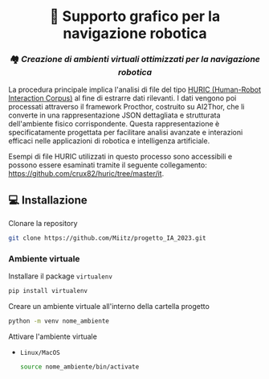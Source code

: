 <h1 align="center">
  🤖 Supporto grafico per la navigazione robotica
</h1>
<h3 align="center">🏘️ <em>Creazione di ambienti virtuali ottimizzati per la navigazione robotica</em></h3>

La procedura principale implica l'analisi di file del tipo <a href="https://github.com/crux82/huric">HURIC (Human-Robot Interaction Corpus)</a> al fine di estrarre dati rilevanti.
I dati vengono poi processati attraverso il framework Procthor, costruito su AI2Thor, che li converte in una rappresentazione JSON dettagliata e strutturata dell'ambiente fisico corrispondente.
Questa rappresentazione è specificatamente progettata per facilitare analisi avanzate e interazioni efficaci nelle applicazioni di robotica e intelligenza artificiale.

Esempi di file HURIC utilizzati in questo processo sono accessibili e possono essere esaminati tramite il seguente collegamento: https://github.com/crux82/huric/tree/master/it.


## 💻 Installazione
Clonare la repository
```bash
git clone https://github.com/Miitz/progetto_IA_2023.git
```
### Ambiente virtuale
Installare il package `virtualenv`
```bash
pip install virtualenv
```
Creare un ambiente virtuale all'interno della cartella progetto
```bash
python -m venv nome_ambiente
```
Attivare l'ambiente virtuale
* `Linux/MacOS`
  
  ```bash
  source nome_ambiente/bin/activate
  ```
  <!--
* `Windows`
  
  ```powershell
  nome_ambiente\bin\Activate.ps1
  ```-->
### Installazione dei requisiti
Lista dei package necessari -> `requirements.txt`
```bash
pip install -r requirements.txt
```

### Utilizzo
Generazione del file JSON con descrizione dell'ambiente senza immagini
```bash
python runner.py "path completo del file huric"
```
Generazione completa del file JSON con descrizione dell'ambiente e immagini utilizzando la flag `--visualize` o `-v`
```bash
python runner.py --visualize "path completo del file huric"
```
Per ogni file HuRIC generato utuilizzando la flag `--visualize` o `-v` verrà creata una cartella di questo tipo:
    
    huric_file                                          # Cartella generale file HuRIC
    ├── images                                          # Cartella principale contenente le immagini dell'ambiente
    │   ├── example_room                                # Cartella generata per ogni stanza dell'ambiente
    │   │   ├── bounding_box                            # Cartella contenente immagini con bounding_box
    │   │   │   ├── position_0                          # Cartella contenente le immagini generate in posizione 0
    │   │   │   │   ├── image_bounding_box_pos_0_0.jpg
    │   │   │   │   └── ...
    │   │   │   ├── position_1                          # Cartella contenente le immagini generate in posizione 1
    │   │   │   │   └── ...
    │   │   │   └── ...
    │   │   └── normal                                  # Cartella contenente immagini senza bounding_box
    │   │       ├── position_0
    │   │       │   ├── image_pos_0_0.jpg
    │   │       │   └── ...
    │   │       ├── position_1
    │   │       │   └── ...
    │   │       └── ...
    │   ├── positions.jpg                               # Immagine delle posizioni raggiungibili dal robot
    │   └── top_down.png                                # Immagine aerea dell'ambiente
    ├── huric_file.hrc                                  # File HuRIC in input
    └── gen_huric_file.json                             # File JSON in output con descrizione dell'ambiente e immagini
